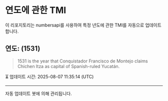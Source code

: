 
# 연도에 관한 TMI

이 리포지토리는 numbersapi를 사용하여 특정 년도에 관한 TMI를 자동으로 업데이트합니다.

## 연도: (1531)
> 1531 is the year that Conquistador Francisco de Montejo claims Chichen Itza as capital of Spanish-ruled Yucatán.

⏳ 업데이트 시간: 2025-08-07 11:35:14 (UTC)

---
자동 업데이트 봇에 의해 관리됩니다.
